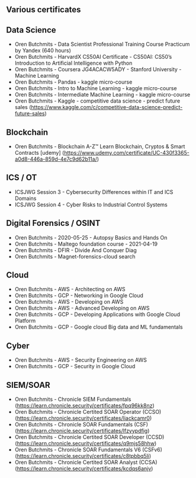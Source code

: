 ## Various certificates

Data Science
------------
* Oren Butchmits - Data Scientist Professional Training Course Practicum by Yandex (640 hours)
* Oren Butchmits - HarvardX CS50AI Certificate - CS50AI: CS50’s Introduction to Artificial Intelligence with Python
* Oren Butchmits - Coursera JG4ACACW5ADY - Stanford University - Machine Learning
* Oren Butchmits - Pandas - kaggle micro-course
* Oren Butchmits - Intro to Machine Learning - kaggle micro-course
* Oren Butchmits - Intermediate Machine Learning - kaggle micro-course
* Oren Butchmits - Kaggle - competitive data science - predict future sales (https://www.kaggle.com/c/competitive-data-science-predict-future-sales)

Blockchain
----------
* Oren Butchmits - Blockchain A-Z™ Learn Blockchain, Cryptos & Smart Contracts [udemy] (https://www.udemy.com/certificate/UC-430f3365-a0d8-446a-859d-4e7c9d62b11a/)

ICS / OT
----------
* ICSJWG Session 3 - Cybersecurity Differences within IT and ICS Domains
* ICSJWG Session 4 - Cyber Risks to Industrial Control Systems
  
Digital Forensics / OSINT 
-------------------------
* Oren Butchmits - 2020-05-25 - Autopsy Basics and Hands On
* Oren Butchmits - Maltego foundation course - 2021-04-19
* Oren Butchmits - DFIR - Divide And Conquer Diag
* Oren Butchmits - Magnet-forensics-cloud search

Cloud
-----
* Oren Butchmits - AWS - Architecting on AWS
* Oren Butchmits - GCP - Networking in Google Cloud
* Oren Butchmits - AWS - Developing on AWS
* Oren Butchmits - AWS - Advanced Developing on AWS
* Oren Butchmits - GCP - Developing Applications with Google Cloud Platform
* Oren Butchmits - GCP - Google cloud Big data and ML fundamentals

Cyber
-----
* Oren Butchmits - AWS - Security Engineering on AWS
* Oren Butchmits - GCP - Security in Google Cloud

SIEM/SOAR
-----
* Oren Butchmits - Chronicle SIEM Fundamentals (https://learn.chronicle.security/certificates/fpq96kk8nz)
* Oren Butchmits - Chronicle Certited SOAR Operator (CCSO) (https://learn.chronicle.security/certificates/liackcamr0)
* Oren Butchmits - Chronicle SOAR Fundamentals (CSF) (https://learn.chronicle.security/certificates/lfzyypdfig)
* Oren Butchmits - Chronicle Certited SOAR Developer (CCSD) (https://learn.chronicle.security/certificates/q9mjs58hhw)
* Oren Butchmits - Chronicle SOAR Fundamentals V6 (CSFv6) (https://learn.chronicle.security/certificates/c8tpbbq5li)
* Oren Butchmits - Chronicle Certited SOAR Analyst (CCSA) (https://learn.chronicle.security/certificates/kcdqs6anjv)
